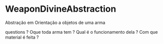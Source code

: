 # WeaponDivineAbstraction
Abstração em Orientação a objetos de uma arma

questions ?
Oque toda arma tem ?
Qual é o funcionamento dela ?
Com que material é feita ?

